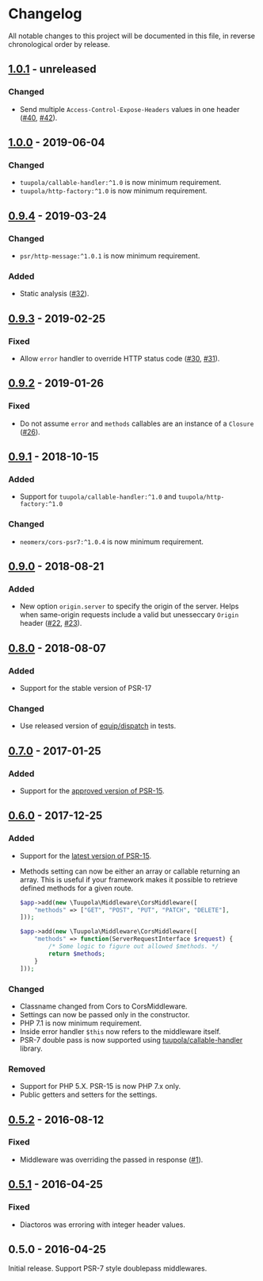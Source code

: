# Changelog

All notable changes to this project will be documented in this file, in reverse chronological order by release.

## [1.0.1](https://github.com/tuupola/cors-middleware/compare/1.0.0...1.0.1) - unreleased
### Changed
- Send multiple `Access-Control-Expose-Headers` values in one header ([#40](https://github.com/tuupola/cors-middleware/issues/40), [#42](https://github.com/tuupola/cors-middleware/pull/42)).

## [1.0.0](https://github.com/tuupola/cors-middleware/compare/0.9.4...1.0.0) - 2019-06-04
### Changed
- `tuupola/callable-handler:^1.0` is now minimum requirement.
- `tuupola/http-factory:^1.0` is now minimum requirement.

## [0.9.4](https://github.com/tuupola/cors-middleware/compare/0.9.3...0.9.4) - 2019-03-24
### Changed
- `psr/http-message:^1.0.1` is now minimum requirement.

### Added
- Static analysis ([#32](https://github.com/tuupola/cors-middleware/pull/32)).

## [0.9.3](https://github.com/tuupola/cors-middleware/compare/0.9.2...0.9.3) - 2019-02-25
### Fixed
- Allow `error` handler to override HTTP status code ([#30](https://github.com/tuupola/cors-middleware/issues/30), [#31](https://github.com/tuupola/cors-middleware/pull/31)).

## [0.9.2](https://github.com/tuupola/cors-middleware/compare/0.9.1...0.9.2) - 2019-01-26
### Fixed
- Do not assume `error` and `methods` callables are an instance of a `Closure` ([#26](https://github.com/tuupola/cors-middleware/issues/26)).

## [0.9.1](https://github.com/tuupola/cors-middleware/compare/0.9.0...0.9.1) - 2018-10-15
### Added
- Support for `tuupola/callable-handler:^1.0` and `tuupola/http-factory:^1.0`

### Changed
- `neomerx/cors-psr7:^1.0.4` is now minimum requirement.

## [0.9.0](https://github.com/tuupola/cors-middleware/compare/0.8.0...0.9.0) - 2018-08-21
### Added
- New option `origin.server` to specify the origin of the server. Helps when same-origin requests include a valid but unesseccary `Origin` header ([#22](https://github.com/tuupola/cors-middleware/pull/22), [#23](https://github.com/tuupola/cors-middleware/pull/23)).

## [0.8.0](https://github.com/tuupola/cors-middleware/compare/0.7.0...0.8.0) - 2018-08-07
### Added
- Support for the stable version of PSR-17

### Changed
- Use released version of [equip/dispatch](https://github.com/equip/dispatch) in tests.

## [0.7.0](https://github.com/tuupola/cors-middleware/compare/0.6.0...0.7.0) - 2017-01-25
### Added
- Support for the [approved version of PSR-15](https://github.com/php-fig/http-server-middleware).

## [0.6.0](https://github.com/tuupola/cors-middleware/compare/0.5.2...0.6.0) - 2017-12-25
### Added
- Support for the [latest version of PSR-15](https://github.com/http-interop/http-server-middleware).
- Methods setting can now be either an array or callable returning an array. This is useful if your framework makes it possible to retrieve defined methods for a given route.

    ```php
    $app->add(new \Tuupola\Middleware\CorsMiddleware([
        "methods" => ["GET", "POST", "PUT", "PATCH", "DELETE"],
    ]));
    ```
    ```php
    $app->add(new \Tuupola\Middleware\CorsMiddleware([
        "methods" => function(ServerRequestInterface $request) {
            /* Some logic to figure out allowed $methods. */
            return $methods;
        }
    ]));
    ```

### Changed
- Classname changed from Cors to CorsMiddleware.
- Settings can now be passed only in the constructor.
- PHP 7.1 is now minimum requirement.
- Inside error handler `$this` now refers to the middleware itself.
- PSR-7 double pass is now supported using [tuupola/callable-handler](https://github.com/tuupola/callable-handler) library.

### Removed
- Support for PHP 5.X. PSR-15 is now PHP 7.x only.
- Public getters and setters for the settings.

## [0.5.2](https://github.com/tuupola/cors-middleware/compare/0.5.1...0.5.2) - 2016-08-12

### Fixed
- Middleware was overriding the passed in response ([#1](https://github.com/tuupola/cors-middleware/issues/1)).

## [0.5.1](https://github.com/tuupola/cors-middleware/compare/0.5.0...0.5.1) - 2016-04-25
### Fixed
- Diactoros was erroring with integer header values.

## 0.5.0 - 2016-04-25
Initial release. Support PSR-7 style doublepass middlewares.
